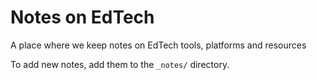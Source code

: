 # Notes on EdTech

A place where we keep notes on EdTech tools, platforms and resources

To add new notes, add them to the `_notes/` directory.
